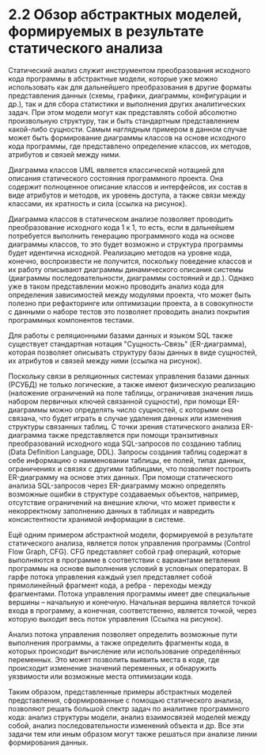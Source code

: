# 2.2 Обзор абстрактных моделей, формируемых в результате статического анализа

Статический анализ служит инструментом преобразования исходного кода программы в абстрактные модели,
которые уже можно использовать как для дальнейшего преобразования в другие форматы представления
данных (схемы, графики, диаграммы, конфигурации и др.), так и для сбора статистики и 
выполнения других аналитических задач. При этом модели могут как представлять 
собой абсолютно произвольную структуру, так и быть стандартным представлением 
какой-либо сущности. Самым наглядным примером в данном
случае может быть формирование диаграммы классов на основе исходного кода программы, где 
представлено определение классов, их методов, атрибутов и связей между ними.

Диаграмма классов UML является классической нотацией для описания статического
состояния программного проекта. Она содержит полноценное описание классов и интерфейсов,
их состав в виде атрибутов и методов, их уровень доступа, а также связи между классами,
их кратность и сила (ссылка на рисунок). 

<!-- ! Рисунок примера диаграммы классов -->

Диаграмма классов в статическом анализе позволяет проводить 
преобразование исходного кода 1 к 1, то есть, если в дальнейшем потребуется выполнить
генерацию программного кода на основе диаграммы классов, то это будет возможно и структура
программы будет идентична исходной. Реализацию методов на уровне кода, конечно, воспроизвести
не получится, поскольку поведение классов и их работу описывают диаграммы динамического
описания системы (диаграммы последовательности, диаграммы состояний и др.). Однако уже в
таком представлении можно проводить анализ кода для определения зависимостей между
модулями проекта, что может быть полезно при рефакторинге или оптимизации проекта, а в совокупности
с данными о наборе тестов это позволяет проводить анализ покрытия программных компонентов тестами.

Для работы с реляционными базами данных и языком SQL также существует стандартная нотация
"Сущность-Связь" (ER-диаграмма), которая позволяет описывать структуру базы данных в виде
сущностей, их атрибутов и связей между ними (ссылка на рисунок). 

<!-- ! Рисунок примера диаграммы "Сущность-Связь" -->

Поскольку связи в реляционных системах управления базами данных (РСУБД) не только логические,
а также имеют физическую реализацию (наложение ограничений на поле таблицы, ограничивая 
значения лишь набором первичных ключей связанной сущности), при помощи ER-диаграммы можно определять
число сущностей, с которыми она связана, что будет играть в случае удаления данных или
изменения структуры связанных таблиц. С точки зрения статического анализа ER-диаграмма
также представляется при помощи транзитивных преобразований исходного кода SQL-запросов
по созданию таблиц (Data Definition Language, DDL). Запросы создания таблиц содержат в себе
информацию о наименовании таблицы, ее полей, типах данных, ограничениях и связях с другими
таблицами, что позволяет построить ER-диаграмму на основе этих данных. При помощи
статического анализа SQL-запросов через ER-диаграмму можно определять возможные ошибки в
структуре создаваемых объектов, например, отсутствие ограничений на внешние ключи, что
может привести к некорректному заполнению данных в таблицах и навредить консистентности
хранимой информации в системе.

Ещё одним примером абстрактной модели, формируемой в результате статического анализа, является
поток управления программы (Control Flow Graph, CFG). CFG представляет собой граф операций, которые
выполняются в программе в соответствии с вариантами ветвления программы на основе выполнения
условий в условных операторах. В гарфе потока управления каждый узел представляет собой прямолинейный
фрагмент кода, а ребра - переходы между фрагментами. Потока управления программы имеет две
специальные вершины – начальную и конечную. Начальная вершина является точкой входа в программу, а
конечная, соответственно, является точкой, через которую выходит весь поток управления (Ссылка на рисунок).

<!-- ! Рисунок графа потока управления программой -->

Анализ потока управления позволяет определить возможные пути выполнения программы, 
а также определить фрагменты кода, в которых происходит вычисление или использование определённых
переменных. Это может позволить выявить места в коде, где происходит изменение значений переменных,
и обнаружить уязвимости или возможные места оптимизации кода. 

Таким образом, представленные примеры абстрактных моделей представления, сформированные
с помощью статического анализа, позволяют решать большой спектр задач по 
аналитике программного кода: анализ структуры модели, анализ взаимосвязей моделей 
между собой, анализ последовательности изменений объекта и др. Все эти задачи 
тем или иным образом могут также решаться при анализе линии формирования данных.
